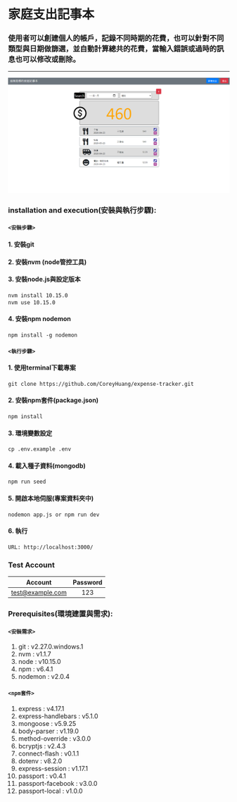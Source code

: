 # 家庭支出記事本
### 使用者可以創建個人的帳戶，記錄不同時期的花費，也可以針對不同類型與日期做篩選，並自動計算總共的花費，當輸入錯誤或過時的訊息也可以修改或刪除。

---
![image](https://github.com/CoreyHuang/expense-tracker/blob/master/home.png)

### installation and execution(安裝與執行步驟):
#### `<安裝步驟>`
#### 1. 安裝git
#### 2. 安裝nvm (node管控工具)
#### 3. 安裝node.js與設定版本
```
nvm install 10.15.0
nvm use 10.15.0
```
#### 4. 安裝npm nodemon
```
npm install -g nodemon
```

#### `<執行步驟>`
#### 1. 使用terminal下載專案
```
git clone https://github.com/CoreyHuang/expense-tracker.git
```
#### 2. 安裝npm套件(package.json)
```
npm install
```
#### 3. 環境變數設定
```
cp .env.example .env
```
#### 4. 載入種子資料(mongodb)
```
npm run seed
```
#### 5. 開啟本地伺服(專案資料夾中)
```
nodemon app.js or npm run dev
```
#### 6. 執行
```
URL: http://localhost:3000/
```

### Test Account
|Account|Password|
|:-----:|:------:|
|test@example.com|123|


### Prerequisites(環境建置與需求):
#### `<安裝需求>`
 1. git : v2.27.0.windows.1
 2. nvm : v1.1.7
 3. node : v10.15.0
 4. npm : v6.4.1
 5. nodemon : v2.0.4
#### `<npm套件>`
 1. express : v4.17.1
 2. express-handlebars : v5.1.0
 3. mongoose : v5.9.25
 4. body-parser : v1.19.0
 5. method-override : v3.0.0
 6. bcryptjs : v2.4.3
 7. connect-flash : v0.1.1
 8. dotenv : v8.2.0
 9. express-session : v1.17.1
 10. passport : v0.4.1
 11. passport-facebook : v3.0.0
 12. passport-local : v1.0.0
